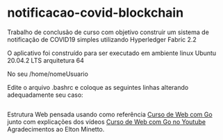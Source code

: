 # notificacao-covid-blockchain
Trabalho de conclusão de curso com objetivo construir um sistema de notificação de COVID19 simples utilizando Hyperledger Fabric 2.2

O aplicativo foi construído para ser executado em ambiente linux Ubuntu 20.04.2 LTS arquitetura 64


No seu /home/nomeUsuario

Edite o arquivo .bashrc e coloque as seguintes linhas alterando adequadamente seu caso:
```

```





Estrutura Web pensada usando como referência [Curso de Web com Go](https://github.com/eminetto/pos-web-go) junto com explicações dos vídeos [Curso de Web com Go no Youtube](https://www.youtube.com/playlist?list=PL0qudqr7_CuStQUsf2vtHXMxOp5gl_ENc) 
Agradecimentos ao Elton Minetto. 